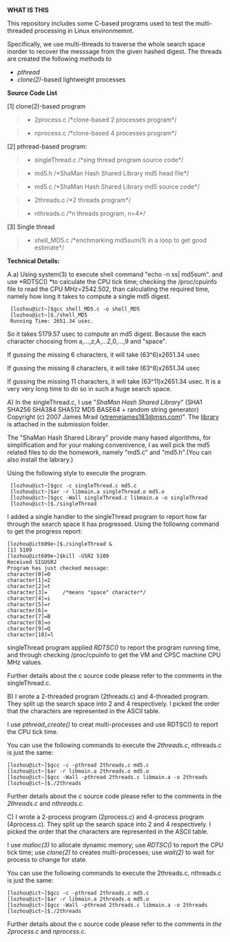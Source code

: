**WHAT IS THIS**

This repository includes some C-based programs used to test the multi-threaded processing in Linux environmemnt. 

Specifically, we use multi-threads to traverse the whole search space inorder to recover the messsage from the given hashed digest. The threads are created the following methods to

- *pthread*
- *clone(2)*-based lightweight processes

**Source Code List**

[1] clone(2)-based program

>- 2process.c   /\*clone-based 2 processes program\*/

>- nprocess.c   /\*clone-based 4 processes program\*/


[2] pthread-based program:

>- singleThread.c   /\*sing thread program source code\*/

>- md5.h            /\*ShaMan Hash Shared Library md5 head file\*/

>- md5.c            /\*ShaMan Hash Shared Library md5 source code\*/
  
>- 2threads.c       /\*2 threads program\*/
 
>- nthreads.c       /\*n threads program, n=4\*/


[3] Single thread

>- shell_MD5.c      /\*enchmarking md5sum(1) in a loop to get good estimate\*/



**Technical Details:**

A.a) Using system(3) to execute shell command "echo -n ss| md5sum". 
and use *RDTSC() *to calculate the CPU tick time; checking the /proc/cpuinfo file to read the CPU MHz=2542.502, than calculating the required time, namely how long it takes to compute a single md5 digest.

     [lozhou@ict~]$gcc shell_MD5.c -o shell_MD5
     [lozhou@ict~]$./shell_MD5
     Running Time: 2651.34 usec.


So it takes 5179.57 usec to compute an md5 digest. Because the each character choosing from a,...,z,A,...Z,0,...,9 and "space".

If gussing the missing 6 characters, it will take (63^6)x2651.34 usec 

If gussing the missing 8 characters, it will take (63^8)x2651.34 usec

If gussing the missing 11 characters, it will take (63^11)x2651.34 usec. It is a very very long time to do so in such a huge search space.
     

A) In the singleThread.c, I use "*ShaMan Hash Shared Library*" (SHA1 SHA256 SHA384 SHA512 MD5 BASE64 + random string generator) Copyright (c) 2007 James Mrad (xtremejames183@msn.com)". The [library](http://codes-sources.commentcamarche.net/source/view/43690/1115864) is attached in the submission folder.

   The "ShaMan Hash Shared Library" provide many hased algorithms, 
   for simplification and for your making convenivence, I as 
   well pick the md5 related files to do the homework, namely "md5.c" and 
   "md5.h".(You can also install the labrary.)   
 
   Using the following style to execute the program.
   
     [lozhou@ict~]$gcc -c singleThread.c md5.c
     [lozhou@ict~]$ar -r libmain.a singleThread.o md5.o
     [lozhou@ict~]$gcc -Wall singleThread.c libmain.a -o singleThread
     [lozhou@ict~]$./singleThread

   I added a single handler to the singleThread program to report how far through 
   the search space it has progressed. Using the following command to get the 
   progress report:

    [lozhou@ict609e~]$./singleThread &
    [1] 5109
    [lozhou@ict609e~]$kill -USR2 5109
    Received SIGUSR2
    Program has just checked message:
    character[0]=0
    character[1]=2
    character[2]=t
    character[3]=     /*means "space" character*/
    character[4]=i
    character[5]=r
    character[6]= 
    character[7]=B
    character[8]=o
    character[9]=Q
    character[10]=l

singleThread program applied *RDTSC()* to report the program running time, and through checking /proc/cpuinfo to get the VM and CPSC machine CPU MHz values.
              
   Further details about the c source code please refer to the comments in the 
   singleThread.c.

B) I wrote a 2-threaded program (2threads.c) and 4-threaded program. They split
   up the search space into 2 and 4 respectively. I picked the order that the 
   characters are represented in the ASCII table.

   I use *pthread_create()* to creat multi-processes and use RDTSC() to report 
   the CPU tick time.

   You can use the following commands to execute the *2threads.c*, nthreads.c is just the same:

    [lozhou@ict~]$gcc -c -pthread 2threads.c md5.c
    [lozhou@ict~]$ar -r libmain.a 2threads.o md5.o
    [lozhou@ict~]$gcc -Wall -pthread 2threads.c libmain.a -o 2threads
    [lozhou@ict~]$./2threads
   
   Further details about the c source code please refer to the comments in the *2threads.c* and *nthreads.c*.

C) I wrote a 2-process program (2process.c) and 4-process program (4process.c). 
   They split up the search space into 2 and 4 respectively. I picked the order
   that the characters are represented in the ASCII table.

   I use *malloc(3)* to allocate dynamic memory; use *RDTSC()* to report the CPU tick time; use *clone(2)* to creates multi-processes; use *wait(2)* to wait for process to change for state.

   You can use the following commands to execute the 2threads.c, nthreads.c 
   is just the same:

    [lozhou@ict~]$gcc -c -pthread 2threads.c md5.c
    [lozhou@ict~]$ar -r libmain.a 2threads.o md5.o
    [lozhou@ict~]$gcc -Wall -pthread 2threads.c libmain.a -o 2threads
    [lozhou@ict~]$./2threads
   
   Further details about the c source code please refer to the comments in *the 2process.c* and *nprocess.c*.
